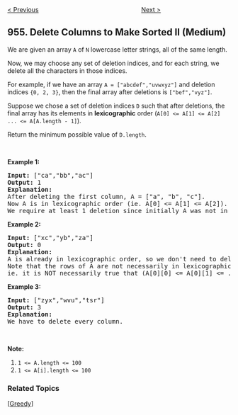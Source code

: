 <!--|This file generated by command(leetcode description); DO NOT EDIT.    |-->
<!--+----------------------------------------------------------------------+-->
<!--|@author    openset <openset.wang@gmail.com>                           |-->
<!--|@link      https://github.com/openset                                 |-->
<!--|@home      https://github.com/openset/leetcode                        |-->
<!--+----------------------------------------------------------------------+-->

[< Previous](https://github.com/openset/leetcode/tree/master/problems/array-of-doubled-pairs "Array of Doubled Pairs")
　　　　　　　　　　　　　　　　
[Next >](https://github.com/openset/leetcode/tree/master/problems/tallest-billboard "Tallest Billboard")

## 955. Delete Columns to Make Sorted II (Medium)

<p>We are given an array&nbsp;<code>A</code> of <code>N</code> lowercase letter strings, all of the same length.</p>

<p>Now, we may choose any set of deletion indices, and for each string, we delete all the characters in those indices.</p>

<p>For example, if we have an array <code>A = [&quot;abcdef&quot;,&quot;uvwxyz&quot;]</code> and deletion indices <code>{0, 2, 3}</code>, then the final array after deletions is <code>[&quot;bef&quot;,&quot;vyz&quot;]</code>.</p>

<p>Suppose we chose a set of deletion indices <code>D</code> such that after deletions, the final array has its elements in <strong>lexicographic</strong> order (<code>A[0] &lt;= A[1] &lt;= A[2] ... &lt;= A[A.length - 1]</code>).</p>

<p>Return the minimum possible value of <code>D.length</code>.</p>

<p>&nbsp;</p>

<div>
<div>
<ol>
</ol>
</div>
</div>

<div>
<p><strong>Example 1:</strong></p>

<pre>
<strong>Input: </strong><span id="example-input-1-1">[&quot;ca&quot;,&quot;bb&quot;,&quot;ac&quot;]</span>
<strong>Output: </strong><span id="example-output-1">1</span>
<strong>Explanation: </strong>
After deleting the first column, A = [&quot;a&quot;, &quot;b&quot;, &quot;c&quot;].
Now A is in lexicographic order (ie. A[0] &lt;= A[1] &lt;= A[2]).
We require at least 1 deletion since initially A was not in lexicographic order, so the answer is 1.
</pre>

<div>
<p><strong>Example 2:</strong></p>

<pre>
<strong>Input: </strong><span>[&quot;xc&quot;,&quot;yb&quot;,&quot;za&quot;]</span>
<strong>Output: </strong><span id="example-output-2">0</span>
<strong>Explanation: </strong>
A is already in lexicographic order, so we don&#39;t need to delete anything.
Note that the rows of A are not necessarily in lexicographic order:
ie. it is NOT necessarily true that (A[0][0] &lt;= A[0][1] &lt;= ...)
</pre>

<div>
<p><strong>Example 3:</strong></p>

<pre>
<strong>Input: </strong><span id="example-input-3-1">[&quot;zyx&quot;,&quot;wvu&quot;,&quot;tsr&quot;]</span>
<strong>Output: </strong><span id="example-output-3">3</span>
<strong>Explanation: </strong>
We have to delete every column.
</pre>

<p>&nbsp;</p>

<div>
<div>
<p><strong>Note:</strong></p>

<ol>
	<li><code>1 &lt;= A.length &lt;= 100</code></li>
	<li><code>1 &lt;= A[i].length &lt;= 100</code></li>
</ol>
</div>
</div>
</div>
</div>
</div>

### Related Topics
  [[Greedy](https://github.com/openset/leetcode/tree/master/tag/greedy/README.md)]
